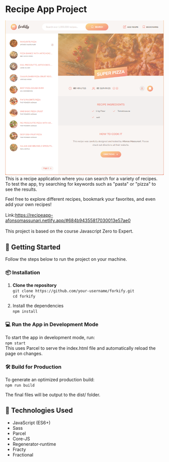 # Recipe App Project
![App Preview](./appPhoto.png)
This is a recipe application where you can search for a variety of recipes. To test the app, try searching for keywords such as "pasta" or "pizza" to see the results.

Feel free to explore different recipes, bookmark your favorites, and even add your own recipes!
</br></br>Link:https://recipeapp-afonsomassunari.netlify.app/#684b94355817030013e57ae0
</br></br>
This project is based on the course Javascript Zero to Expert.

## 🚀 Getting Started

Follow the steps below to run the project on your machine.

### 📦 Installation

1. **Clone the repository**</br>
`git clone https://github.com/your-username/forkify.git`</br>
`cd forkify`</br>

2. Install the dependencies</br>
`npm install`</br>

### 💻 Run the App in Development Mode
To start the app in development mode, run:</br>
`npm start`</br>
This uses Parcel to serve the index.html file and automatically reload the page on changes.</br>

### 🛠️ Build for Production
To generate an optimized production build:</br>
`npm run build`</br>

The final files will be output to the dist/ folder.</br>

## 🧪 Technologies Used
- JavaScript (ES6+)
- Sass
- Parcel
- Core-JS
- Regenerator-runtime
- Fracty
- Fractional
